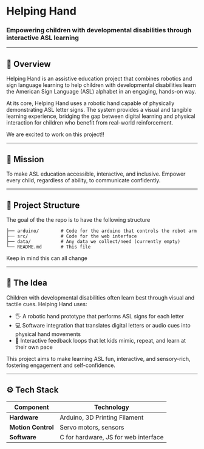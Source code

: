 # Helping Hand  
### Empowering children with developmental disabilities through interactive ASL learning  

---

## 🧩 Overview  

Helping Hand is an assistive education project that combines robotics and sign language learning to help children with developmental disabilities learn the American Sign Language (ASL) alphabet in an engaging, hands-on way.  

At its core, Helping Hand uses a robotic hand capable of physically demonstrating ASL letter signs. The system provides a visual and tangible learning experience, bridging the gap between digital learning and physical interaction for children who benefit from real-world reinforcement.  

We are excited to work on this project!!

---

## 🎯 Mission  

To make ASL education accessible, interactive, and inclusive. Empower every child, regardless of ability, to communicate confidently.  

---

## 📂 Project Structure

The goal of the the repo is to have the following structure

```  
├── arduino/        # Code for the arduino that controls the robot arm  
├── src/            # Code for the web interface  
├── data/           # Any data we collect/need (currently empty)  
└── README.md       # This file  
```

Keep in mind this can all change

---

## 🧠 The Idea  

Children with developmental disabilities often learn best through visual and tactile cues. Helping Hand uses:  

- 🖐️ A robotic hand prototype that performs ASL signs for each letter  
- 💻 Software integration that translates digital letters or audio cues into physical hand movements  
- 🧒 Interactive feedback loops that let kids mimic, repeat, and learn at their own pace  

This project aims to make learning ASL fun, interactive, and sensory-rich, fostering engagement and self-confidence.  

---

## ⚙️ Tech Stack  

| Component | Technology |
|------------|-------------|
| **Hardware** | Arduino, 3D Printing Filament |
| **Motion Control** | Servo motors, sensors |
| **Software** | C for hardware, JS for web interface |
